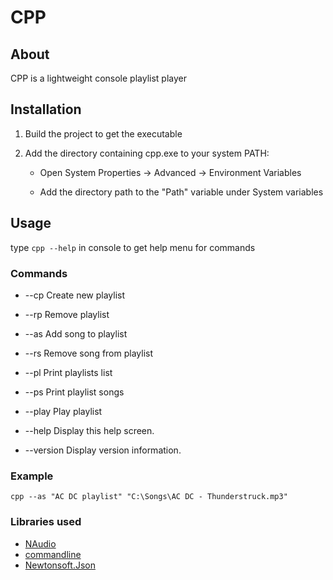 # CPP

## About
CPP is a lightweight console playlist player


## Installation

1. Build the project to get the executable

2. Add the directory containing cpp.exe to your system PATH:
    - Open System Properties → Advanced → Environment Variables

    - Add the directory path to the "Path" variable under System variables

## Usage
type ```cpp --help``` in console to get help menu for commands

### Commands
- --cp         Create new playlist <Playlist name>

- --rp         Remove playlist <Playlist name>

- --as         Add song to playlist <Playlist name> <Song path>

- --rs         Remove song from playlist <Playlist name> <Song path>

- --pl         Print playlists list

- --ps         Print playlist songs

- --play       Play playlist <playlist name>

- --help       Display this help screen.

- --version    Display version information.

### Example

```cpp --as "AC DC playlist" "C:\Songs\AC DC - Thunderstruck.mp3"```

### Libraries used

- [NAudio](https://github.com/naudio/NAudio)
- [commandline](https://github.com/commandlineparser/commandline)
- [Newtonsoft.Json](https://www.nuget.org/packages/newtonsoft.json/)